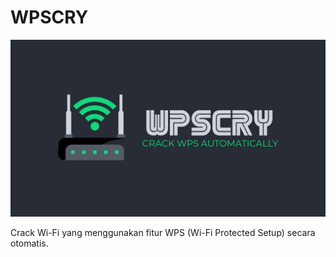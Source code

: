 # WPSCRY

![](https://github.com/fixploit03/WPSCRY/blob/main/wpscry_icon.jpg)

Crack Wi-Fi yang menggunakan fitur WPS (Wi-Fi Protected Setup) secara otomatis. 
